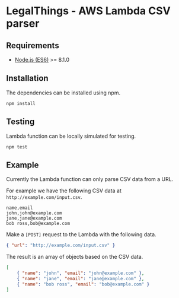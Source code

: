 LegalThings - AWS Lambda CSV parser
==================

## Requirements

- [Node.js (ES6)](https://nodejs.org) >= 8.1.0


## Installation

The dependencies can be installed using npm.

    npm install


## Testing

Lambda function can be locally simulated for testing.

    npm test


## Example

Currently the Lambda function can only parse CSV data from a URL.

For example we have the following CSV data at `http://example.com/input.csv`.

```csv
name,email
john,john@example.com
jane,jane@example.com
bob ross,bob@example.com
```

Make a `[POST]` request to the Lambda with the following data.

```json
{ "url": "http://example.com/input.csv" }
```

The result is an array of objects based on the CSV data.

```json
[
    { "name": "john", "email": "john@example.com" },
    { "name": "jane", "email": "jane@example.com" },
    { "name": "bob ross", "email": "bob@example.com" }
]
```
